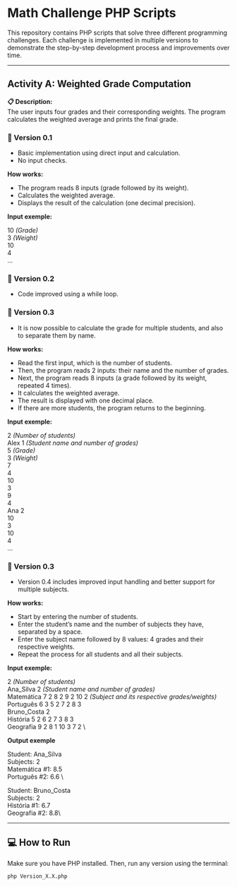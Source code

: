 # Math Challenge PHP Scripts

This repository contains PHP scripts that solve three different programming challenges. Each challenge is implemented in multiple versions to demonstrate the step-by-step development process and improvements over time.

---

## Activity A: Weighted Grade Computation

**📋 Description:**  
The user inputs four grades and their corresponding weights. The program calculates the weighted average and prints the final grade.

### 🔹 Version 0.1
- Basic implementation using direct input and calculation.
- No input checks.

**How works:**
- The program reads 8 inputs (grade followed by its weight).
- Calculates the weighted average.
- Displays the result of the calculation (one decimal precision).

**Input exemple:**

10 *(Grade)*\
3 *(Weight)*\
10\
4\
...

### 🔹 Version 0.2
- Code improved using a while loop.

### 🔹 Version 0.3
- It is now possible to calculate the grade for multiple students, and also to separate them by name.

**How works:**
- Read the first input, which is the number of students.
- Then, the program reads 2 inputs: their name and the number of grades.
- Next, the program reads 8 inputs (a grade followed by its weight, repeated 4 times).
- It calculates the weighted average.
- The result is displayed with one decimal place.
- If there are more students, the program returns to the beginning.

**Input exemple:**

2 *(Number of students)*\
Alex 1 *(Student name and number of grades)*\
5 *(Grade)*\
3 *(Weight)*\
7\
4\
10\
3\
9\
4\
Ana 2\
10\
3\
10\
4\
...

### 🔹 Version 0.3
- Version 0.4 includes improved input handling and better support for multiple subjects.

**How works:**
- Start by entering the number of students.
- Enter the student’s name and the number of subjects they have, separated by a space.
- Enter the subject name followed by 8 values: 4 grades and their respective weights.
- Repeat the process for all students and all their subjects.

**Input exemple:**

2 *(Number of students)*\
Ana_Silva 2 *(Student name and number of grades)*\
Matemática 7 2 8 2 9 2 10 2 *(Subject and its respective grades/weights)*\
Português 6 3 5 2 7 2 8 3\
Bruno_Costa 2\
História 5 2 6 2 7 3 8 3\
Geografia 9 2 8 1 10 3 7 2 \

**Output exemple**

Student: Ana_Silva \
Subjects: 2\
Matemática #1: 8.5\
Português #2: 6.6 \

Student: Bruno_Costa \
Subjects: 2\
História #1: 6.7\
Geografia #2: 8.8\

---

## 💻 How to Run

Make sure you have PHP installed. Then, run any version using the terminal:

```bash
php Version_X.X.php
